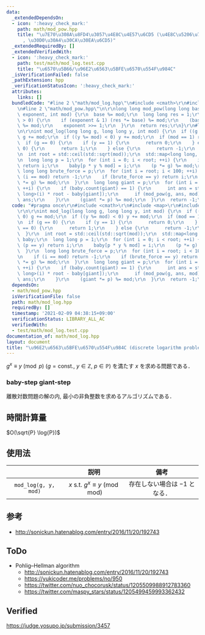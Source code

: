 ```yaml
---
data:
  _extendedDependsOn:
  - icon: ':heavy_check_mark:'
    path: math/mod_pow.hpp
    title: "\u7E70\u308A\u8FD4\u3057\u4E8C\u4E57\u6CD5 (\u4E8C\u5206\u7D2F\u4E57\u6CD5\
      , \u30D0\u30A4\u30CA\u30EA\u6CD5)"
  _extendedRequiredBy: []
  _extendedVerifiedWith:
  - icon: ':heavy_check_mark:'
    path: test/math/mod_log.test.cpp
    title: "\u6570\u5B66/\u96E2\u6563\u5BFE\u6570\u554F\u984C"
  _isVerificationFailed: false
  _pathExtension: hpp
  _verificationStatusIcon: ':heavy_check_mark:'
  attributes:
    links: []
  bundledCode: "#line 2 \"math/mod_log.hpp\"\n#include <cmath>\r\n#include <map>\r\
    \n#line 2 \"math/mod_pow.hpp\"\n\r\nlong long mod_pow(long long base, long long\
    \ exponent, int mod) {\r\n  base %= mod;\r\n  long long res = 1;\r\n  while (exponent\
    \ > 0) {\r\n    if (exponent & 1) (res *= base) %= mod;\r\n    (base *= base)\
    \ %= mod;\r\n    exponent >>= 1;\r\n  }\r\n  return res;\r\n}\r\n#line 5 \"math/mod_log.hpp\"\
    \n\r\nint mod_log(long long g, long long y, int mod) {\r\n  if ((g %= mod) < 0)\
    \ g += mod;\r\n  if ((y %= mod) < 0) y += mod;\r\n  if (mod == 1) return 0;\r\n\
    \  if (g == 0) {\r\n    if (y == 1) {\r\n      return 0;\r\n    } else if (y ==\
    \ 0) {\r\n      return 1;\r\n    } else {\r\n      return -1;\r\n    }\r\n  }\r\
    \n  int root = std::ceil(std::sqrt(mod));\r\n  std::map<long long, int> baby;\r\
    \n  long long p = 1;\r\n  for (int i = 0; i < root; ++i) {\r\n    if (p == y)\
    \ return i;\r\n    baby[p * y % mod] = i;\r\n    (p *= g) %= mod;\r\n  }\r\n \
    \ long long brute_force = p;\r\n  for (int i = root; i < 100; ++i) {\r\n    if\
    \ (i == mod) return -1;\r\n    if (brute_force == y) return i;\r\n    (brute_force\
    \ *= g) %= mod;\r\n  }\r\n  long long giant = p;\r\n  for (int i = 1; i <= root;\
    \ ++i) {\r\n    if (baby.count(giant) == 1) {\r\n      int ans = static_cast<int>(static_cast<long\
    \ long>(i) * root - baby[giant]);\r\n      if (mod_pow(g, ans, mod) == y) return\
    \ ans;\r\n    }\r\n    (giant *= p) %= mod;\r\n  }\r\n  return -1;\r\n}\r\n"
  code: "#pragma once\r\n#include <cmath>\r\n#include <map>\r\n#include \"mod_pow.hpp\"\
    \r\n\r\nint mod_log(long long g, long long y, int mod) {\r\n  if ((g %= mod) <\
    \ 0) g += mod;\r\n  if ((y %= mod) < 0) y += mod;\r\n  if (mod == 1) return 0;\r\
    \n  if (g == 0) {\r\n    if (y == 1) {\r\n      return 0;\r\n    } else if (y\
    \ == 0) {\r\n      return 1;\r\n    } else {\r\n      return -1;\r\n    }\r\n\
    \  }\r\n  int root = std::ceil(std::sqrt(mod));\r\n  std::map<long long, int>\
    \ baby;\r\n  long long p = 1;\r\n  for (int i = 0; i < root; ++i) {\r\n    if\
    \ (p == y) return i;\r\n    baby[p * y % mod] = i;\r\n    (p *= g) %= mod;\r\n\
    \  }\r\n  long long brute_force = p;\r\n  for (int i = root; i < 100; ++i) {\r\
    \n    if (i == mod) return -1;\r\n    if (brute_force == y) return i;\r\n    (brute_force\
    \ *= g) %= mod;\r\n  }\r\n  long long giant = p;\r\n  for (int i = 1; i <= root;\
    \ ++i) {\r\n    if (baby.count(giant) == 1) {\r\n      int ans = static_cast<int>(static_cast<long\
    \ long>(i) * root - baby[giant]);\r\n      if (mod_pow(g, ans, mod) == y) return\
    \ ans;\r\n    }\r\n    (giant *= p) %= mod;\r\n  }\r\n  return -1;\r\n}\r\n"
  dependsOn:
  - math/mod_pow.hpp
  isVerificationFile: false
  path: math/mod_log.hpp
  requiredBy: []
  timestamp: '2021-02-09 04:38:15+09:00'
  verificationStatus: LIBRARY_ALL_AC
  verifiedWith:
  - test/math/mod_log.test.cpp
documentation_of: math/mod_log.hpp
layout: document
title: "\u96E2\u6563\u5BFE\u6570\u554F\u984C (discrete logarithm problem)"
---
```


$g^x \equiv y \pmod{p} \ (g = \text{const.},\ y \in \mathbb{Z},\ p \in \mathbb{P})$ を満たす $x$ を求める問題である．


### baby-step giant-step

離散対数問題の解の内, 最小の非負整数を求めるアルゴリズムである．


## 時間計算量

$O(\sqrt{P} \log{P})$


## 使用法

||説明|備考|
|:--:|:--:|:--:|
|`mod_log(g, y, mod)`|$x \text{ s.t. } g^x \equiv y \pmod{\mathrm{mod}}$|存在しない場合は $-1$ となる．|


## 参考

- http://sonickun.hatenablog.com/entry/2016/11/20/192743


## ToDo

- Pohlig–Hellman algorithm
  - http://sonickun.hatenablog.com/entry/2016/11/20/192743
  - https://yukicoder.me/problems/no/950
  - https://twitter.com/nuo_chocorusk/status/1205509988912783360
  - https://twitter.com/maspy_stars/status/1205499459993362432


## Verified

https://judge.yosupo.jp/submission/3457
